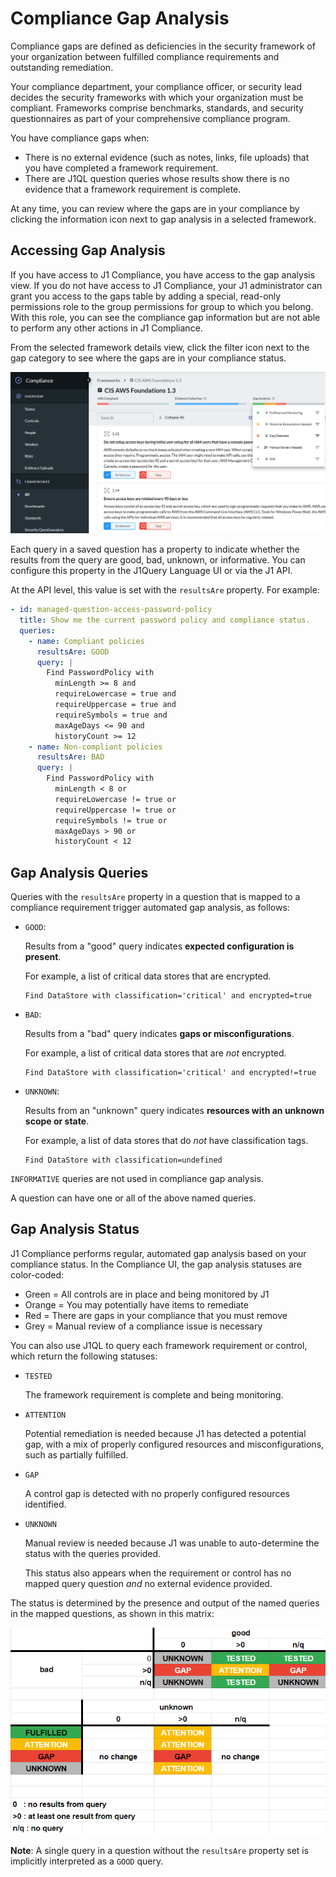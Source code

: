 # Compliance Gap Analysis

Compliance gaps are defined as deficiencies in the security framework of your organization between fulfilled compliance requirements and outstanding remediation.

Your compliance department, your compliance officer, or security lead decides the security frameworks with which your organization must be compliant. Frameworks comprise benchmarks, standards, and security questionnaires as part of your comprehensive compliance program. 

You have compliance gaps when:

- There is no external evidence (such as notes, links, file uploads) that you have completed a framework requirement.
- There are J1QL question queries whose results show there is no evidence that a framework requirement is complete.

At any time, you can review where the gaps are in your compliance by clicking the information icon next to gap analysis in a selected framework.

## Accessing Gap Analysis

If you have access to J1 Compliance, you have access to the gap analysis view. If you do not have access to J1 Compliance, your J1 administrator can grant you access to the gaps table by adding a special, read-only permissions role to the group permissions for group to which you belong. With this role, you can see the compliance gap information but are not able to perform any other actions in J1 Compliance.  

From the selected framework details view, click the filter icon next to the gap category to see where the gaps are in your compliance status. 



![](../assets/compliance-gaps.png)


Each query in a saved question has a property to indicate whether the results from the query are good, bad, unknown, or informative. You can configure this property in the J1Query Language UI or via the J1 API.

At the API level, this value is set with the `resultsAre` property. For example:

```yaml
- id: managed-question-access-password-policy
  title: Show me the current password policy and compliance status.
  queries:
    - name: Compliant policies
      resultsAre: GOOD
      query: |
        Find PasswordPolicy with
          minLength >= 8 and
          requireLowercase = true and
          requireUppercase = true and
          requireSymbols = true and
          maxAgeDays <= 90 and
          historyCount >= 12
    - name: Non-compliant policies
      resultsAre: BAD
      query: |
        Find PasswordPolicy with
          minLength < 8 or
          requireLowercase != true or
          requireUppercase != true or
          requireSymbols != true or
          maxAgeDays > 90 or
          historyCount < 12
```

## Gap Analysis Queries

Queries with the `resultsAre` property in a question that is mapped to a compliance requirement trigger automated gap analysis, as follows:

- `GOOD`:

  Results from a "good" query indicates **expected configuration is present**.

  For example, a list of critical data stores that are encrypted.

  ```j1ql
  Find DataStore with classification='critical' and encrypted=true
  ```

- `BAD`:

  Results from a "bad" query indicates **gaps or misconfigurations**.

  For example, a list of critical data stores that are _not_ encrypted.

  ```j1ql
  Find DataStore with classification='critical' and encrypted!=true
  ```

- `UNKNOWN`:

  Results from an "unknown" query indicates **resources with an unknown scope or state**.

  For example, a list of data stores that do _not_ have classification tags.

  ```j1ql
  Find DataStore with classification=undefined
  ```

`INFORMATIVE` queries are not used in compliance gap analysis.

A question can have one or all of the above named queries.

## Gap Analysis Status

J1 Compliance performs regular, automated gap analysis based on your compliance status. In the Compliance UI, the gap analysis statuses are color-coded:

- Green = All controls are in place and being monitored by J1
- Orange = You may potentially have items to remediate
- Red = There are gaps in your compliance that you must remove
- Grey = Manual review of a compliance issue is necessary

You can also use J1QL to query each framework requirement or control, which return the following statuses:

- `TESTED`

  The framework requirement is complete and being monitoring.

- `ATTENTION`

  Potential remediation is needed because J1 has detected a potential gap, with a mix of properly configured resources and misconfigurations, such as partially fulfilled.

- `GAP`

  A control gap is detected with no properly configured resources identified.

- `UNKNOWN`

  Manual review is needed because J1 was unable to auto-determine the status with the queries provided.

  This status also appears when the requirement or control has no mapped query question _and_ no external evidence provided.

The status is determined by the presence and output of the named queries in the mapped questions, as shown in this matrix:

![](../assets/compliance-query-gap-analysis-status-2.png)

**Note**: A single query in a question without the `resultsAre` property set is implicitly interpreted as a `GOOD` query.